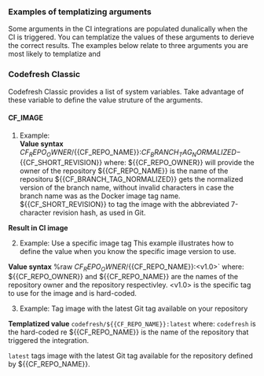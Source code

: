 


### Examples of templatizing arguments

Some arguments in the CI integrations are populated dunalically when the CI is triggered. You can templatize the values of these arguments to derieve the correct results.
The examples below relate to three arguments you are most likely to templatize and 

### Codefresh Classic
Codefresh Classic provides a list of system variables. Take advantage of these variable to define the value struture of the arguments.
#### CF_IMAGE
1. Example:  
**Value syntax**
${{CF_REPO_OWNER}}/${{CF_REPO_NAME}}:${{CF_BRANCH_TAG_NORMALIZED}}-${{CF_SHORT_REVISION}}
where:
${{CF_REPO_OWNER}} will provide the owner of the repository
${{CF_REPO_NAME}} is the name of the repositoru
${{CF_BRANCH_TAG_NORMALIZED}} gets the normalized version of the branch name, without invalid characters in case the branch name was as the Docker image tag name. 
${{CF_SHORT_REVISION}} to tag the image with the abbreviated 7-character revision hash, as used in Git.

**Result in CI image**


2. Example: Use a specific image tag
This example illustrates how to define the value when you know the specific image version to use.

**Value syntax**
%raw ${{CF_REPO_OWNER}}/${{CF_REPO_NAME}}:<v1.0>`
where:
${{CF_REPO_OWNER}} and ${{CF_REPO_NAME}} are the names of the repository owner and the repository respectivley. 
<v1.0> is the specific tag to use for the image and is hard-coded.


3. Example: Tag image with the latest Git tag available on your repository

**Templatized value**
`codefresh/${{CF_REPO_NAME}}:latest`
where:
`codefresh` is the hard-coded re
${{CF_REPO_NAME}} is the name of the repository that triggered the integration. 

`latest` tags image with the latest Git tag available for the repository defined by ${{CF_REPO_NAME}}.

